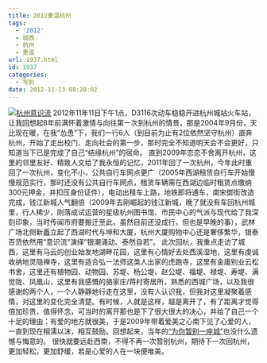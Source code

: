 ```yaml
---
title: 2012重温杭州
tags:
  - '2012'
  - 城西
  - 杭州
  - 重温
url: 1937.html
id: 1937
categories:
  - 写到
date: 2012-11-13 08:20:02
---
```


[![](http://photo.guolaijie.com/rooufer/uploads/2012/11/杭州意识流1.jpg "杭州意识流")](http://photo.guolaijie.com/rooufer/uploads/2012/11/杭州意识流1.jpg) 2012年11年11日下午1点，D3116次动车稳稳开进杭州城站火车站，让我回想起8年前满怀着激情与向往第一次到杭州的情景，那是2004年9月份，天比现在暖，在我“怂恿”下，我们一行6人（到目前为止有2位依然坚守杭州）直奔杭州，开始了走出校门、走向社会的第一步，那时完全不知道明天会不会更好，只知道当下已是完成了自己“结缘杭州”的宿命。 直到2009年恋恋不舍离开杭州，这里的邻里友好、精致人文给了我永恒的记忆，2011年回了一次杭州，今年此时重回了一次杭州，变化不小，公共自行车网点更广（2005年西湖租赁自行车开始慢慢规范实行，那时还没有公共自行车网点，租赁车辆需在西湖边临时租赁点缴纳300元押金，并扣压身份证件），电动出租车上路，地铁即将通车，南宋御街改造完成，钱江新城人气翻倍（2009年去刚崛起的钱江新城，晚了就没有车回杭州城里，行人稀少，刚落成试运营的星级杭州图书馆、市民中心的气派与现代给了我深刻印象，当时传闻市府要搬迁至此，虽然目前还没成行，但也是早晚的事），武林广场北侧新矗立起了西湖时代与坤和大厦，杭州大厦购物中心还是奢侈繁华，银泰百货依然用“意识流”演绎“银潮涌动、泰然自若”。 此次回杭，我重点走访了城西，这里有马云的创业始发地湖畔花园，这里有心情好去处西溪湿地，这里有虔诚收纳地灵隐禅寺，这里有适合弘一法师这类人出家的虎跑寺，这里有金庸别业云松书舍，这里还有植物园、动物园、苏堤、杨公堤、赵公堤、福堤、禄堤、寿堤、满觉陇、凤凰山，这里有我感慨的骆家庄/蒋村寄居所，熟悉的西城广场，以及我很感谢的两个人，一个人静静地行走在这里，没有人认识我，但我对这里凝聚着感情，对这里的变化完全清楚。有时候，人就是这样，越是离开了，有了距离才觉得倍加珍贵，值得怀念，可当时的离开那也是下了很大很大的决心，并给了自己一个十足的理由：有爱的地方就很美，于是2009年带着爱美之心南下见了心爱的人，一直到现在相濡以沫，相互鼓励。回想起来，当年的[“为你暂别一座城”](http://rooufer.cn/?p=1106 "为了你告别一座城")也没什么遗憾与悔意的。 很快就要远赴西南，不得不再一次暂别杭州，期待下一次回杭州，更加轻松，更加舒缓，若是心爱的人在一块便唯美。